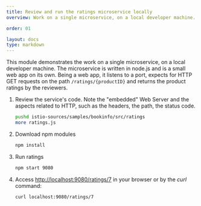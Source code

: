 ```yaml
---
title: Review and run the ratings microservice locally
overview: Work on a single microservice, on a local developer machine.

order: 01

layout: docs
type: markdown
---
```


This module demonstrates the work on a single microservice, on a local developer machine. The microservice is written in node.js and is a small web app on its own. Being a web app, it listens to a port, expects for HTTP GET requests on the path `/ratings/{productID}` and returns the product ratings by the reviewers.

1. Review the service's code. Note the "embedded" Web Server and the aspects related to HTTP, such as the headers, the path, the status code.
   ```bash
   pushd istio-sources/samples/bookinfo/src/ratings
   more ratings.js
   ```
1. Download npm modules
   ```bash
   npm install
   ```
1. Run ratings
   ```bash
   npm start 9080
   ```

1. Access [http://localhost:9080/ratings/7](http://localhost:9080/ratings/7) in your browser or by the _curl_ command:
   ```bash
   curl localhost:9080/ratings/7
   ```

